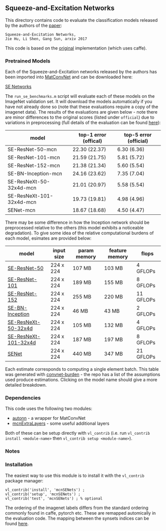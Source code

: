 Squeeze-and-Excitation Networks
---

This directory contains code to evaluate the classification models released by
the authors of the [paper](https://arxiv.org/abs/1709.01507):

```
Squeeze-and-Excitation Networks, 
Jie Hu, Li Shen, Gang Sun, arxiv 2017
```

This code is based on the [original](https://github.com/hujie-frank/SENet) 
implementation (which uses caffe).

### Pretrained Models

Each of the Squeeze-and-Excitation networks released by the authors has been imported into [MatConvNet](https://github.com/vlfeat/matconvnet) and can be downloaded here:

[SE Networks](http://www.robots.ox.ac.uk/~albanie/mcn-models.html#se-models)

The `run_se_benchmarks.m` script will evaluate each of these models on the ImageNet validation set. It will download the models automatically if you have not already done so (note that these evaluations require a copy of the imagenet data).  The results of the evaluations are given below - note there are minor differences to the original scores (listed under `official`) due to variations in preprocessing (full details of the evaluation can be found [here](http://www.robots.ox.ac.uk/~albanie/models.html#se-models)):


| model	  | top-1 error (offical)	| top-5 error (official) |
|---------------------------|-------------------------|------------------------|
| SE-ResNet-50-mcn	        | 22.30 (22.37) | 6.30  (6.36) |
| SE-ResNet-101-mcn	        | 21.59 (21.75) | 5.81  (5.72) |
| SE-ResNet-152-mcn	        | 21.38 (21.34) | 5.60  (5.54) |
| SE-BN-Inception-mcn       | 24.16 (23.62) | 7.35  (7.04) |
| SE-ResNeXt-50-32x4d-mcn   | 21.01 (20.97) | 5.58  (5.54) |
| SE-ResNeXt-101-32x4d-mcn  | 19.73 (19.81) | 4.98  (4.96) |
| SENet-mcn	                | 18.67 (18.68) | 4.50  (4.47) |

There may be some difference in how the Inception network should be preprocessed relative to the others (this model exhibits a noticeable degradation). To give some idea of the relative computational burdens of each model, esimates are provided below:


| model | input size | param memory | feature memory | flops |
|-------|------------|--------------|----------------|-------|
| [SE-ResNet-50](reports/SE-ResNet-50.md) | 224 x 224 | 107 MB | 103 MB | 4 GFLOPs                |
| [SE-ResNet-101](reports/SE-ResNet-101.md) | 224 x 224 | 189 MB | 155 MB | 8 GFLOPs              |
| [SE-ResNet-152](reports/SE-ResNet-152.md) | 224 x 224 | 255 MB | 220 MB | 11 GFLOPs             |
| [SE-BN-Inception](reports/SE-BN-Inception.md) | 224 x 224 | 46 MB | 43 MB | 2 GFLOPs            |
| [SE-ResNeXt-50-32x4d](reports/SE-ResNeXt-50-32x4d.md) | 224 x 224 | 105 MB | 132 MB | 4 GFLOPs  |
| [SE-ResNeXt-101-32x4d](reports/SE-ResNeXt-101-32x4d.md) | 224 x 224 | 187 MB | 197 MB | 8 GFLOPs|
| [SENet](reports/SENet.md) | 224 x 224 | 440 MB | 347 MB | 21 GFLOPs                             |


Each estimate corresponds to computing a single element batch. This table was generated
with [convnet-burden](https://github.com/albanie/convnet-burden) - the repo has a list of the assumptions used produce estimations. Clicking on the model name should give a more detailed breakdown.

### Dependencies

This code uses the following two modules: 

* [autonn](https://github.com/vlfeat/autonn) - a wrapper for MatConvNet
* [mcnExtraLayers](https://github.com/albanie/mcnExtraLayers) - some useful additional layers

Both of these can be setup directly with `vl_contrib` (i.e. run `vl_contrib install <module-name>` then `vl_contrib setup <module-name>`).

### Notes



### Installation

The easiest way to use this module is to install it with the `vl_contrib` 
package manager:

```
vl_contrib('install', 'mcnSENets') ;
vl_contrib('setup', 'mcnSENets') ;
vl_contrib('test', 'mcnSENets') ; % optional
```


The ordering of the imagenet labels differs from the standard ordering commonly found in caffe, pytorch etc.  These are remapped automically in the evaluation code.  The mapping between the synsets indices can be found [here](misc/label_map.txt).
